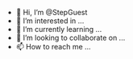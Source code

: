 - 👋 Hi, I’m @StepGuest
- 👀 I’m interested in ...
- 🌱 I’m currently learning ...
- 💞️ I’m looking to collaborate on ...
- 📫 How to reach me ...

<!---
StepGuest/StepGuest is a ✨ special ✨ repository because its `README.md` (this file) appears on your GitHub profile.
You can click the Preview link to take a look at your changes.
--->
